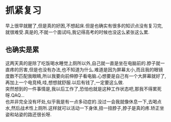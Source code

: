 # 抓紧复习

早上很早就醒了,但是真的好困,不想起床.但是也确实有很多的知识点没有复习完,就很难受.真是的,不就一个面试吗,我记得高考的时候也没这么紧张这么累.

## 也确实是累

这两天真的是除了吃饭喝水睡觉上厕所以外,自己就一直是坐在电脑前的.脖子就一直疼的厉害,但是也没有办法,也不知道为什么.难道是因为屏幕太小,而且我的眼镜度数不匹配我眼睛,所以我要向前伸脖子看电脑.心想要是自己有一个大屏幕就好了,再加上一个电竞椅,哇,想想就舒服.以后有钱了,一定要这么做.  
突然想到的一件事情是,我以后工作了,恐怕也就是这种工作状态吧,那我不得累死呀.QAQ...  
也并非完全没有坏处,似乎我是有一点多动症的.没过一会我就像休息一下,去喝点水,然后战术性上厕所.这样就可以活动一下身体,扭一扭脖子,脖子是真的疼.矫正坐姿和站姿的路还很长呀.
